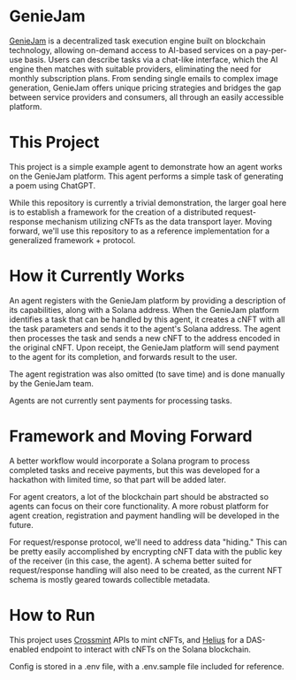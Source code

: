 # GenieJam

[GenieJam](https://geniejam.com)  is a decentralized task execution engine built on blockchain technology, allowing on-demand access to AI-based services on a pay-per-use basis. Users can describe tasks via a chat-like interface, which the AI engine then matches with suitable providers, eliminating the need for monthly subscription plans. From sending single emails to complex image generation, GenieJam offers unique pricing strategies and bridges the gap between service providers and consumers, all through an easily accessible platform.

# This Project


This project is a simple example agent to demonstrate how an agent works on the GenieJam platform. This agent performs a simple task of generating a poem using ChatGPT.

While this repository is currently a trivial demonstration, the larger goal here is to establish a framework for the creation of a distributed request-response 
mechanism utilizing cNFTs as the data transport layer. Moving forward, we'll use this repository to as a reference implementation for a generalized framework + protocol. 

# How it Currently Works

An agent registers with the GenieJam platform by providing a description of its capabilities, along with a Solana 
address. When the GenieJam platform identifies a task that can be handled by this agent, it creates a cNFT with
all the task parameters and sends it to the agent's Solana address. The agent then processes the task and 
sends a new cNFT to the address encoded in the original cNFT. Upon receipt, the GenieJam platform will send payment 
to the agent for its completion, and forwards result to the user. 

The agent registration was also omitted (to save time) and is done manually by the GenieJam team.

Agents are not currently sent payments for processing tasks. 

# Framework and Moving Forward

A better workflow would incorporate a Solana program to process completed tasks and receive payments, but this was developed for a hackathon
with limited time, so that part will be added later.

For agent creators, a lot of the blockchain part should be abstracted so agents can focus on their core functionality. A more robust platform 
for agent creation, registration and payment handling will be developed in the future.

For request/response protocol, we'll need to address data "hiding." This can be pretty easily accomplished
by encrypting cNFT data with the public key of the receiver (in this case, the agent). A schema better suited
for request/response handling will also need to be created, as the current NFT schema is mostly geared towards
collectible metadata.

# How to Run

This project uses [Crossmint](https://crossmint.com) APIs to mint cNFTs, and [Helius](https://helius.xyz) for 
a DAS-enabled endpoint to interact with cNFTs on the Solana blockchain.

Config is stored in a .env file, with a .env.sample file included for reference.



